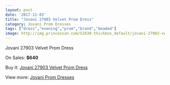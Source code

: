 ```yaml
---
layout: post
date: '2017-11-03'
title: "Jovani 27903 Velvet Prom Dress"
category: Jovani Prom Dresses
tags: ["dress","evening","prom","brand","beaded"]
image: http://img.princessan.com/52430-thickbox_default/jovani-27903-velvet-prom-dress.jpg
---
```

Jovani 27903 Velvet Prom Dress

On Sales: **$640**
<a href="https://www.princessan.com/en/jovani-prom-dresses/23631-jovani-27903-velvet-prom-dress.html"><amp-img layout="responsive" width="600" height="600" src="//img.princessan.com/52430-thickbox_default/jovani-27903-velvet-prom-dress.jpg" alt="Jovani 27903 Velvet Prom Dress 0" /></a>
<a href="https://www.princessan.com/en/jovani-prom-dresses/23631-jovani-27903-velvet-prom-dress.html"><amp-img layout="responsive" width="600" height="600" src="//img.princessan.com/52431-thickbox_default/jovani-27903-velvet-prom-dress.jpg" alt="Jovani 27903 Velvet Prom Dress 1" /></a>

Buy it: [Jovani 27903 Velvet Prom Dress](https://www.princessan.com/en/jovani-prom-dresses/23631-jovani-27903-velvet-prom-dress.html "Jovani 27903 Velvet Prom Dress")

View more: [Jovani Prom Dresses](https://www.princessan.com/en/207-jovani-prom-dresses "Jovani Prom Dresses")